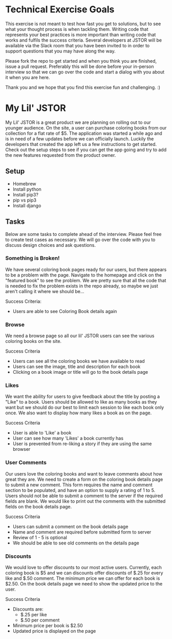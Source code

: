 # Technical Exercise Goals

This exercise is not meant to test how fast you get to solutions, but to see what your thought process
is when tackling them. Writing code that represents your best practices is more important than writing
code that works and fulfils the success criteria. Several developers at JSTOR will be available via the
Slack room that you have been invited to in order to support questions that you may have along the way.

Please fork the repo to get started and when you think you are finished, issue a pull request. Preferably
this will be done before your in-person interview so that we can go over the code and start a dialog with
you about it when you are here.

Thank you and we hope that you find this exercise fun and challenging. :)

# My Lil' JSTOR

My Lil' JSTOR is a great product we are planning on rolling out to our younger audience. On the site, a user can
purchase coloring books from our collection for a flat rate of $5. The application was started a while ago and 
is in need of a few updates before we can officially launch. Luckily the developers that created the app left us a 
few instructions to get started. Check out the setup steps to see if you can get the app going and 
try to add the new features requested from the product owner. 


## Setup 

* Homebrew
* Install python
* Install pip3?
* pip vs pip3
* Install django


## Tasks

Below are some tasks to complete ahead of the interview. Please feel free to create test cases as necessary. We will go
over the code with you to discuss design choices and ask questions. 

### Something is Broken!

We have several coloring book pages ready for our users, but there appears to be a problem with the page.
Navigate to the homepage and click on the "featured book" to see the problem. We are pretty sure
that all the code that is needed to fix the problem exists in the repo already, so maybe we just aren't
calling it where we should be...

Success Criteria:
* Users are able to see Coloring Book details again

### Browse

We need a browse page so all our lil' JSTOR users can see the various coloring books on the site.

Success Criteria
* Users can see all the coloring books we have available to read
* Users can see the image, title and description for each book
* Clicking on a book image or title will go to the book details page

### Likes

We want the ability for users to give feedback about the title by posting a "Like" to a book. 
Users should be allowed to like as many books as they want but we should do our best to limit each session to
like each book only once. We also want to display how many likes a book as on the page.

Success Criteria
* User is able to 'Like' a book 
* User can see how many 'Likes' a book currently has
* User is prevented from re-liking a story if they are using the same browser


### User Comments

Our users love the coloring books and want to leave comments about how great they are. 
We need to create a form on the coloring book details page to submit a new comment. 
This form requires the name and comment section to be populated, and have an option to supply a rating of 1 to 5.
Users should not be able to submit a comment to the server if the required fields are blank. We would like to print out the 
comments with the submitted fields on the book details page.

Success Criteria
* Users can submit a comment on the book details page
* Name and comment are required before submitted form to server
* Review of 1 - 5 is optional
* We should be able to see old comments on the details page


### Discounts

We would love to offer discounts to our most active users. Currently, each coloring book is $5 and we can discounts offer discounts of
$.25 for every like and $.50 comment. The minimum price we can offer for each book is $2.50. On the book details page we need
to show the updated price to the user. 

Success Criteria
* Discounts are: 
    - $.25 per like
    - $.50 per comment
* Minimum price per book is $2.50
* Updated price is displayed on the page 




